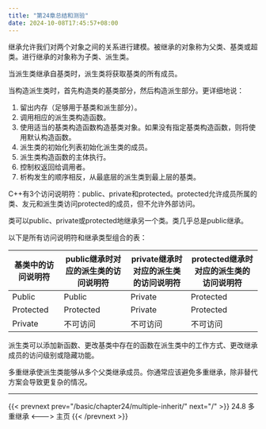 ```yaml
---
title: "第24章总结和测验"
date: 2024-10-08T17:45:57+08:00
---
```


继承允许我们对两个对象之间的关系进行建模。被继承的对象称为父类、基类或超类。进行继承的对象称为子类、派生类。

当派生类继承自基类时，派生类将获取基类的所有成员。

当构造派生类时，首先构造类的基类部分，然后构造派生部分。更详细地说：

1. 留出内存（足够用于基类和派生部分）。
2. 调用相应的派生类构造函数。
3. 使用适当的基类构造函数构造基类对象。如果没有指定基类构造函数，则将使用默认构造函数。
4. 派生类的初始化列表初始化派生类的成员。
5. 派生类构造函数的主体执行。
6. 控制权返回给调用者。
7. 析构发生的顺序相反，从最底层的派生类到最上层的基类。

C++有3个访问说明符：public、private和protected。protected允许成员所属的类、友元和派生类访问protected的成员，但不允许外部访问。

类可以public、private或protected地继承另一个类。类几乎总是public继承。

以下是所有访问说明符和继承类型组合的表：

|  基类中的访问说明符 |  public继承时对应的派生类的访问说明符  |  private继承时对应的派生类的访问说明符  |  protected继承时对应的派生类的访问说明符  |
|  ----  | ----  | ----  | ----  |
| Public | Public | Private | Protected |
| Protected | Protected | Private | Protected |
| Private | 不可访问 | 不可访问 | 不可访问 |

派生类可以添加新函数、更改基类中存在的函数在派生类中的工作方式、更改继承成员的访问级别或隐藏功能。

多重继承使派生类能够从多个父类继承成员。你通常应该避免多重继承，除非替代方案会导致更复杂的情况。

***

{{< prevnext prev="/basic/chapter24/multiple-inherit/" next="/" >}}
24.8 多重继承
<--->
主页
{{< /prevnext >}}
